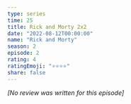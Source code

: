 ```yaml
---
type: series
time: 25
title: Rick and Morty 2x2
date: "2022-08-12T00:00:00"
name: "Rick and Morty"
season: 2
episode: 2
rating: 4
ratingEmoji: "⭐️⭐️⭐️⭐️"
share: false
---
```


*[No review was written for this episode]*